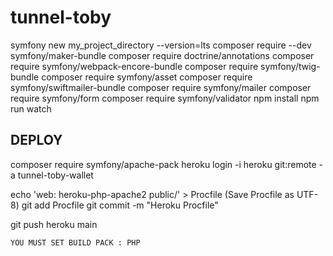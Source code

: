 # tunnel-toby
symfony new my_project_directory --version=lts
composer require --dev symfony/maker-bundle
composer require doctrine/annotations
composer require symfony/webpack-encore-bundle
composer require symfony/twig-bundle
composer require symfony/asset
composer require symfony/swiftmailer-bundle
composer require symfony/mailer
composer require symfony/form
composer require symfony/validator
npm install
npm run watch

## DEPLOY
composer require symfony/apache-pack
heroku login -i
heroku git:remote -a tunnel-toby-wallet

echo 'web: heroku-php-apache2 public/' > Procfile (Save  Procfile as UTF-8)
git add Procfile
git commit -m "Heroku Procfile"

git push heroku main

`YOU MUST SET BUILD PACK : PHP`

